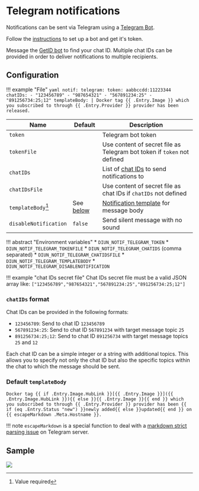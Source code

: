 # Telegram notifications

Notifications can be sent via Telegram using a [Telegram Bot](https://core.telegram.org/bots).

Follow the [instructions](https://core.telegram.org/bots#6-botfather) to set up a bot and get it's token.

Message the [GetID bot](https://t.me/getidsbot) to find your chat ID.
Multiple chat IDs can be provided in order to deliver notifications to multiple recipients.

## Configuration

!!! example "File"
    ```yaml
    notif:
      telegram:
        token: aabbccdd:11223344
        chatIDs:
          - "123456789"
          - "987654321"
          - "567891234:25"
          - "891256734:25;12"
        templateBody: |
          Docker tag {{ .Entry.Image }} which you subscribed to through {{ .Entry.Provider }} provider has been released.
    ```

| Name                  | Default                            | Description                                                               |
|-----------------------|------------------------------------|---------------------------------------------------------------------------|
| `token`               |                                    | Telegram bot token                                                        |
| `tokenFile`           |                                    | Use content of secret file as Telegram bot token if `token` not defined   |
| `chatIDs`             |                                    | List of [chat IDs](#chatids-format) to send notifications to              |
| `chatIDsFile`         |                                    | Use content of secret file as chat IDs if `chatIDs` not defined           |
| `templateBody`[^1]    | See [below](#default-templatebody) | [Notification template](../faq.md#notification-template) for message body |
| `disableNotification` | `false`                            | Send silent message with no sound                                         |

!!! abstract "Environment variables"
    * `DIUN_NOTIF_TELEGRAM_TOKEN`
    * `DIUN_NOTIF_TELEGRAM_TOKENFILE`
    * `DIUN_NOTIF_TELEGRAM_CHATIDS` (comma separated)
    * `DIUN_NOTIF_TELEGRAM_CHATIDSFILE`
    * `DIUN_NOTIF_TELEGRAM_TEMPLATEBODY`
    * `DIUN_NOTIF_TELEGRAM_DISABLENOTIFICATION`

!!! example "chat IDs secret file"
    Chat IDs secret file must be a valid JSON array like: `["123456789","987654321","567891234:25","891256734:25;12"]`

### `chatIDs` format

Chat IDs can be provided in the following formats:

* `123456789`: Send to chat ID `123456789`
* `567891234:25`: Send to chat ID `567891234` with target message topic `25`
* `891256734:25;12`: Send to chat ID `891256734` with target message topics `25` and `12`

Each chat ID can be a simple integer or a string with additional topics. This
allows you to specify not only the chat ID but also the specific topics within
the chat to which the message should be sent.

### Default `templateBody`

```
Docker tag {{ if .Entry.Image.HubLink }}[{{ .Entry.Image }}]({{ .Entry.Image.HubLink }}){{ else }}{{ .Entry.Image }}{{ end }} which you subscribed to through {{ .Entry.Provider }} provider has been {{ if (eq .Entry.Status "new") }}newly added{{ else }}updated{{ end }} on {{ escapeMarkdown .Meta.Hostname }}.
```

!!! note
    `escapeMarkdown` is a special function to deal with a [markdown strict parsing issue](https://github.com/crazy-max/diun/issues/162#issuecomment-683095898) on Telegram server.

## Sample

![](../assets/notif/telegram.png)

[^1]: Value required
